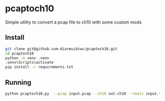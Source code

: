 # pcaptoch10

Simple utility to convert a pcap file to ch10 with some custom mods

## Install

```bash
git clone git@github.com:diarmuidcwc/pcaptoch10.git
cd pcaptoch10
python -m venv .venv
.venv\Scripts\activate
pip install -r requirements.txt
```

## Running

```bash
python pcaptoch10.py  --pcap input.pcap --ch10 out.ch10 --tmats input.tmt
```